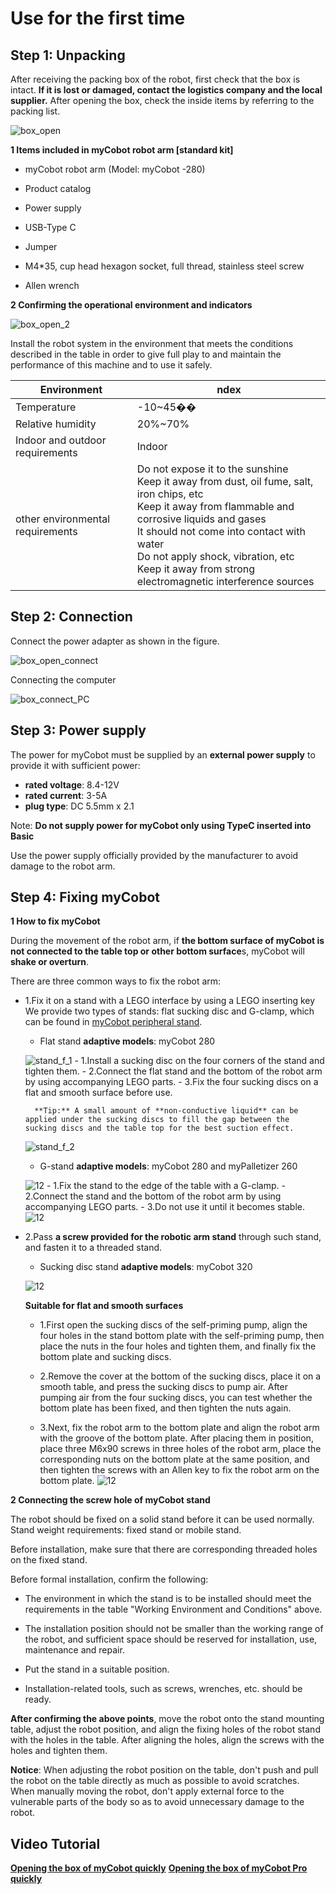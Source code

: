 # Use for the first time

## Step 1: Unpacking

After receiving the packing box of the robot, first check that the box is intact. **If it is lost or damaged, contact the logistics company and the local supplier.** After opening the box, check the inside items by referring to the packing list.

![box_open](../resourse/4-BasicApplication/4.3/box_open.jpg)

**1 Items included in myCobot robot arm \[standard kit\]**

-   myCobot robot arm (Model: myCobot -280)

-   Product catalog

-   Power supply

-   USB-Type C

-   Jumper

-   M4*35, cup head hexagon socket, full thread, stainless steel screw

-   Allen wrench

**2 Confirming the operational environment and indicators**

![box_open_2](../resourse/4-BasicApplication/4.3/box_open_2.JPG)

Install the robot system in the environment that meets the conditions described in the table in order to give full play to and maintain the performance of this machine and to use it safely.

|Environment   |ndex  |
------------ | -------------- 
|Temperature	|-10~45��
|Relative humidity	|20%~70%|
|Indoor and outdoor requirements	|Indoor|
|other environmental requirements	|Do not expose it to the sunshine<br>Keep it away from dust, oil fume, salt, iron chips, etc<br> Keep it away from flammable and corrosive liquids and gases<br>It should not come into contact with water<br>Do not apply shock, vibration, etc<br>Keep it away from strong electromagnetic interference sources|

## Step 2:  Connection

Connect the power adapter as shown in the figure.

![box_open_connect](../resourse/4-BasicApplication/4.3/box_open_connect.JPG)

Connecting the computer

![box_connect_PC](../resourse/4-BasicApplication/4.3/box_connect_PC.jpg)

## Step 3: Power supply

The power for myCobot must be supplied by an **external power supply** to provide it with sufficient power: 
- **rated voltage**: 8.4-12V
- **rated current**: 3-5A
- **plug type**: DC 5.5mm x 2.1

Note: **Do not supply power for myCobot only using TypeC inserted into
Basic**

Use the power supply officially provided by the manufacturer to avoid damage to the robot arm.

## Step 4: Fixing myCobot

**1 How to fix myCobot**

During the movement of the robot arm, if **the bottom surface of myCobot is not connected to the table top or other bottom surface**s, myCobot will **shake or overturn**.

There are three common ways to fix the robot arm:

- 1.Fix it on a stand with a LEGO interface by using a LEGO inserting key<br>
    We provide two types of stands: flat sucking disc and G-clamp,  which can be found in [myCobot peripheral stand](https://docs.elephantrobotics.com/docs/acc-en/2-serialproduct/2.7-accessories/2.7-accessories.html).
    
    -   Flat stand
    **adaptive models**: myCobot 280
    
    ![stand_f_1](../resourse/4-BasicApplication/4.3/stand_f_1.jpg)
       -   1.Install a sucking disc on the four corners of the stand and tighten  them.
       -   2.Connect the flat stand and the bottom of the robot arm by using accompanying LEGO parts.
       -   3.Fix the four sucking discs on a flat and smooth surface before use.
    
        **Tip:** A small amount of **non-conductive liquid** can be applied under the sucking discs to fill the gap between the  sucking discs and the table top for the best suction effect.
    
    ![stand_f_2](../resourse/4-BasicApplication/4.3/stand_f_2.jpg)
    
    -  G-stand
    **adaptive models**: myCobot 280 and myPalletizer 260
    
    ![12](../resourse/4-BasicApplication/4.3/12.jpg)
       -   1.Fix the stand to the edge of the table with a G-clamp.
       -   2.Connect the stand and the bottom of the robot arm by using accompanying LEGO parts.
       -   3.Do not use it until it becomes stable.
    ![12](../resourse/4-BasicApplication/4.3/13.jpg)
    
- 2.Pass **a screw provided for the robotic arm stand** through such  stand, and fasten it to a threaded stand.

    -   Sucking disc stand
	**adaptive models**: myCobot 320
	
	![12](../resourse/4-BasicApplication/4.3/3.jpg)

    **Suitable for flat and smooth surfaces**

    -   1.First open the sucking discs of the self-priming pump, align the four  holes in the stand bottom plate with the self-priming pump, then place the nuts in the four holes and tighten them, and finally fix the bottom  plate and sucking discs.

    -   2.Remove the cover at the bottom of the sucking discs, place it on a  smooth table, and press the sucking discs to pump air. After pumping air  from the four sucking discs, you can test whether the bottom plate has  been fixed, and then tighten the nuts again.

    -   3.Next, fix the robot arm to the bottom plate and align the robot arm with the groove of the bottom plate. After placing them in position,  place three M6x90 screws in three holes of the robot arm, place the corresponding nuts on the bottom plate at the same position, and then  tighten the screws with an Allen key to fix the robot arm on the bottom plate. 
	  ![12](../resourse/4-BasicApplication/4.3/4.jpg)

**2 Connecting the screw hole of myCobot stand**

The robot should be fixed on a solid stand before it can be used normally. Stand weight requirements: fixed stand or mobile stand.

Before installation, make sure that there are corresponding threaded
holes on the fixed stand.

Before formal installation, confirm the following:

-   The environment in which the stand is to be installed should meet
    the requirements in the table \"Working Environment and Conditions\"
    above.

-   The installation position should not be smaller than the working
    range of the robot, and sufficient space should be reserved for
    installation, use, maintenance and repair.

-   Put the stand in a suitable position.

-   Installation-related tools, such as screws, wrenches, etc. should be
    ready.

**After confirming the above points**, move the robot onto the stand mounting table, adjust the robot position, and align the fixing holes of the robot stand with the holes in the table. After aligning the holes, align the screws with the holes and tighten them.

**Notice**: When adjusting the robot position on the table, don\'t push and pull the robot on the table directly as much as possible to avoid scratches. When manually moving the robot, don\'t apply external force to the vulnerable parts of the body so as to avoid unnecessary damage to the robot.

## Video Tutorial

[**Opening the box of myCobot quickly**](https://www.bilibili.com/video/BV1To4y1f71P/)
[**Opening the box of myCobot Pro quickly**](https://www.bilibili.com/video/BV1bL411p7dY/)
